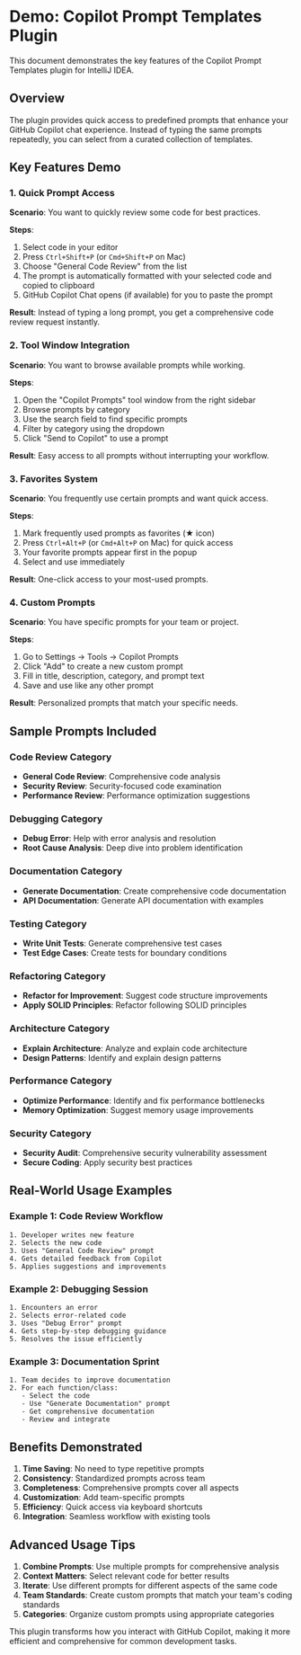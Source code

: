 # Demo: Copilot Prompt Templates Plugin

This document demonstrates the key features of the Copilot Prompt Templates plugin for IntelliJ IDEA.

## Overview

The plugin provides quick access to predefined prompts that enhance your GitHub Copilot chat experience. Instead of typing the same prompts repeatedly, you can select from a curated collection of templates.

## Key Features Demo

### 1. Quick Prompt Access

**Scenario**: You want to quickly review some code for best practices.

**Steps**:
1. Select code in your editor
2. Press `Ctrl+Shift+P` (or `Cmd+Shift+P` on Mac)
3. Choose "General Code Review" from the list
4. The prompt is automatically formatted with your selected code and copied to clipboard
5. GitHub Copilot Chat opens (if available) for you to paste the prompt

**Result**: Instead of typing a long prompt, you get a comprehensive code review request instantly.

### 2. Tool Window Integration

**Scenario**: You want to browse available prompts while working.

**Steps**:
1. Open the "Copilot Prompts" tool window from the right sidebar
2. Browse prompts by category
3. Use the search field to find specific prompts
4. Filter by category using the dropdown
5. Click "Send to Copilot" to use a prompt

**Result**: Easy access to all prompts without interrupting your workflow.

### 3. Favorites System

**Scenario**: You frequently use certain prompts and want quick access.

**Steps**:
1. Mark frequently used prompts as favorites (★ icon)
2. Press `Ctrl+Alt+P` (or `Cmd+Alt+P` on Mac) for quick access
3. Your favorite prompts appear first in the popup
4. Select and use immediately

**Result**: One-click access to your most-used prompts.

### 4. Custom Prompts

**Scenario**: You have specific prompts for your team or project.

**Steps**:
1. Go to Settings → Tools → Copilot Prompts
2. Click "Add" to create a new custom prompt
3. Fill in title, description, category, and prompt text
4. Save and use like any other prompt

**Result**: Personalized prompts that match your specific needs.

## Sample Prompts Included

### Code Review Category
- **General Code Review**: Comprehensive code analysis
- **Security Review**: Security-focused code examination
- **Performance Review**: Performance optimization suggestions

### Debugging Category
- **Debug Error**: Help with error analysis and resolution
- **Root Cause Analysis**: Deep dive into problem identification

### Documentation Category
- **Generate Documentation**: Create comprehensive code documentation
- **API Documentation**: Generate API documentation with examples

### Testing Category
- **Write Unit Tests**: Generate comprehensive test cases
- **Test Edge Cases**: Create tests for boundary conditions

### Refactoring Category
- **Refactor for Improvement**: Suggest code structure improvements
- **Apply SOLID Principles**: Refactor following SOLID principles

### Architecture Category
- **Explain Architecture**: Analyze and explain code architecture
- **Design Patterns**: Identify and explain design patterns

### Performance Category
- **Optimize Performance**: Identify and fix performance bottlenecks
- **Memory Optimization**: Suggest memory usage improvements

### Security Category
- **Security Audit**: Comprehensive security vulnerability assessment
- **Secure Coding**: Apply security best practices

## Real-World Usage Examples

### Example 1: Code Review Workflow
```
1. Developer writes new feature
2. Selects the new code
3. Uses "General Code Review" prompt
4. Gets detailed feedback from Copilot
5. Applies suggestions and improvements
```

### Example 2: Debugging Session
```
1. Encounters an error
2. Selects error-related code
3. Uses "Debug Error" prompt
4. Gets step-by-step debugging guidance
5. Resolves the issue efficiently
```

### Example 3: Documentation Sprint
```
1. Team decides to improve documentation
2. For each function/class:
   - Select the code
   - Use "Generate Documentation" prompt
   - Get comprehensive documentation
   - Review and integrate
```

## Benefits Demonstrated

1. **Time Saving**: No need to type repetitive prompts
2. **Consistency**: Standardized prompts across team
3. **Completeness**: Comprehensive prompts cover all aspects
4. **Customization**: Add team-specific prompts
5. **Efficiency**: Quick access via keyboard shortcuts
6. **Integration**: Seamless workflow with existing tools

## Advanced Usage Tips

1. **Combine Prompts**: Use multiple prompts for comprehensive analysis
2. **Context Matters**: Select relevant code for better results
3. **Iterate**: Use different prompts for different aspects of the same code
4. **Team Standards**: Create custom prompts that match your team's coding standards
5. **Categories**: Organize custom prompts using appropriate categories

This plugin transforms how you interact with GitHub Copilot, making it more efficient and comprehensive for common development tasks.